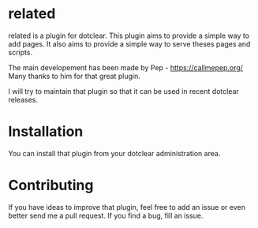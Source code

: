 related
=======

related is a plugin for dotclear.
This plugin aims to provide a simple way to add pages.
It also aims to provide a simple way to serve theses pages and scripts.

The main developement has been made by Pep - https://callmepep.org/
Many thanks to him for that great plugin.

I will try to maintain that plugin so that it can be used in recent dotclear releases.

Installation
============

You can install that plugin from your dotclear administration area.

Contributing
============

If you have ideas to improve that plugin, feel free to add an issue or even better send me a pull request.
If you find a bug, fill an issue.
